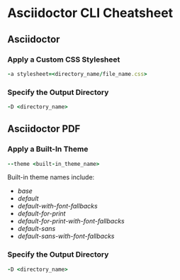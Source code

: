# Asciidoctor CLI Cheatsheet

## Asciidoctor

### Apply a Custom CSS Stylesheet

```ruby
-a stylesheet=<directory_name/file_name.css>
```

### Specify the Output Directory

```ruby
-D <directory_name>
```

## Asciidoctor PDF

### Apply a Built-In Theme

```ruby
--theme <built-in_theme_name> 
```

Built-in theme names include:

* *base*
* *default*
* *default-with-font-fallbacks*
* *default-for-print*
* *default-for-print-with-font-fallbacks*
* *default-sans*
* *default-sans-with-font-fallbacks*

### Specify the Output Directory

```ruby
-D <directory_name>
```
